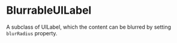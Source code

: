 # BlurrableUILabel

A subclass of UILabel, which the content can be blurred by setting `blurRadius` property.
